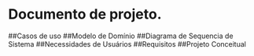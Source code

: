 # Documento de projeto.
##Casos de uso
##Modelo de Domínio
##Diagrama de Sequencia de Sistema
##Necessidades de Usuários
##Requisitos
##Projeto Conceitual

